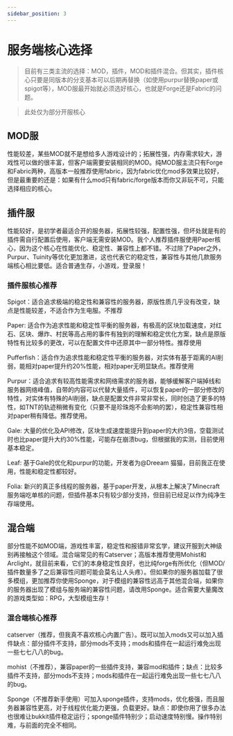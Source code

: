 ```yaml
---
sidebar_position: 3
---
```


# 服务端核心选择

> 目前有三类主流的选择：MOD，插件，MOD和插件混合。但其实，插件核心只要是同版本的分支基本可以后期再替换（如使用purpur替换paper或spigot等），MOD服最开始就必须选好核心，也就是Forge还是Fabric的问题。

> 此处仅为部分开服核心

## MOD服
性能较差，某些MOD就不是想给多人游戏设计的；拓展性强，内存需求较大，游戏性可以做的很丰富，但客户端需要安装相同的MOD。纯MOD服主流只有Forge和Fabric两种，高版本一般推荐使用fabric，因为fabric优化mod多效果比较好，但是最重要的还是：如果有什么mod只有fabric/forge版本而你又非玩不可，只能选择相应的核心。

## 插件服
性能较好，是初学者最适合开的服务器，拓展性较强，配置性强，但坏处就是有的插件需自行配置后使用，客户端无需安装MOD。我个人推荐插件服使用Paper核心，因为这个核心在性能优化、稳定性、兼容性上都不错。不过除了Paper之外，Purpur、Tuinity等优化更加激进，这也代表它的稳定性，兼容性与其他几款服务端核心相比要低。适合普通生存，小游戏，登录服！

### 插件服核心推荐
Spigot：适合追求极端的稳定性和兼容性的服务器，原版性质几乎没有改变，缺点是性能较差，不适合作为生电服。不推荐

Paper: 适合作为追求性能和稳定性平衡的服务器，有极高的区块加载速度，对红石、区块、爆炸、村民等高占用的事件有独到的理解和稳定优化方案，缺点是原版特性有比较多的更改，可以在配置文件中还原其中一部分特性。推荐使用

Pufferfish：适合作为追求性能和稳定性平衡的服务器，对实体有基于距离的AI削弱，能相对paper提升约20%性能，相对paper无明显缺点。推荐使用

Purpur：适合追求有较高性能需求和网络需求的服务器，能够缓解客户端掉线和服务器网络峰值，自带的内容可以代替大量插件，可以恢复paper的一部分修改的特性，对实体有特殊的AI削弱，缺点是配置文件非常非常长，同时创造了更多的特性，如TNT的轨迹稍微有变化（只要不是珍珠炮不会影响的罢），稳定性兼容性相对paper稍有降低。推荐使用。

Gale: 大量的优化及API修改，区块生成速度能提升到paper的大约3倍，空载测试时也比paper提升大约30%性能，可能存在崩溃bug，但根据我的实测，目前使用基本稳定。

Leaf: 基于Gale的优化和purpur的功能，开发者为@Dreeam 猫猫，目前我正在使用，性能和稳定性都较好。

Folia: 新兴的真正多线程的服务器，基于paper开发，从根本上解决了Minecraft服务端吃单核的问题，但插件基本只有较少部分支持，但目前已经足以作为纯净生存端使用。

## 混合端
部分性能不如MOD端，游戏性丰富，稳定性和报错非常玄学，建议开服到大神级别再接触这个领域。混合端常见的有Catserver；高版本推荐使用Mohist和Arclight，就目前来看，它们的本身稳定性良好，也比纯forge有所优化（但MOD/插件数量多了之后兼容性问题可能会莫名让人头疼）。但如果你的服务器加载了很多模组，更加推荐你使用Sponge，对于模组的兼容性远高于其他混合端，如果你的服务器出现了模组与服务端的兼容性问题，请改用Sponge。适合需要大量魔改的游戏类型如：RPG，大型模组生存！

### 混合端核心推荐
catserver（推荐，但我真不喜欢核心内置广告）。既可以加入mods又可以加入插件缺点：部分插件不支持，部分mods不支持；mods和插件在一起运行难免出现一些七七八八的bug。

mohist（不推荐），兼容paper的一些插件支持，兼容mod和插件；缺点：比较多插件不支持，部分mods不支持；mods和插件在一起运行难免出现一些七七八八的bug。

Sponge（不推荐新手使用）可加入sponge插件，支持mods，优化极强，而且服务器兼容性更高，对于线程优化能力更强，负载更好。缺点：即使你用了很多办法也很难让bukkit插件稳定运行；sponge插件特别少；启动速度特别慢。操作特别难，与前面的完全不相同。


